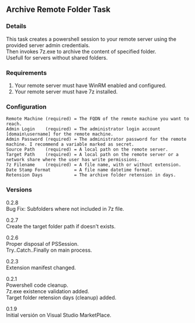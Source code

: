 ## Archive Remote Folder Task

### Details
This task creates a powershell session to your remote server using the provided server admin credentials.  
Then invokes 7z.exe to archive the content of specified folder.  
Usefull for servers without shared folders.  

### Requirements
1. Your remote server must have WinRM enabled and configured.
2. Your remote server must have 7z installed.

### Configuration
```
Remote Machine (required) = The FQDN of the remote machine you want to reach.
Admin Login    (required) = The administrator login account [domain\username] for the remote machine.
Admin Password (required) = The administrator password for the remote machine. I recommend a variable marked as secret.
Source Path    (required) = A local path on the remote server.
Target Path    (required) = A local path on the remote server or a network share where the user has write permissions.
7z Filename    (required) = A file name, with or without extension.
Date Stamp Format         = A file name datetime format.
Retension Days            = The archive folder retension in days.
```

### Versions
0.2.8  
Bug Fix: Subfolders where not included in 7z file. 

0.2.7  
Create the target folder path if doesn't exists.    

0.2.6  
Proper disposal of PSSession.  
Try..Catch..Finally on main process.  

0.2.3  
Extension manifest changed.  

0.2.1  
Powershell code cleanup.  
7z.exe existence validation added.  
Target folder retension days (cleanup) added.  

0.1.9  
Initial versión on Visual Studio MarketPlace.  
